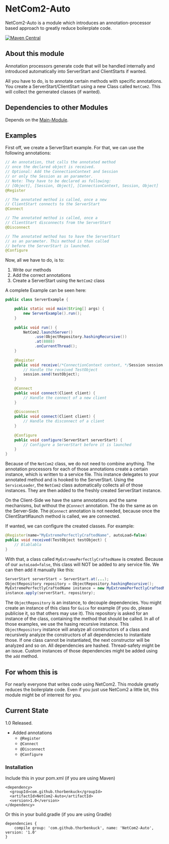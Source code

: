 # NetCom2-Auto

NetCom2-Auto is a module which introduces an annotation-processor based approach to greatly reduce boilerplate code.

[![Maven Central](https://maven-badges.herokuapp.com/maven-central/com.github.thorbenkuck/NetCom2-Auto/badge.svg)](https://maven-badges.herokuapp.com/maven-central/com.github.thorbenkuck/NetCom2-Auto) 

## About this module

Annotation processors generate code that will be handled internally and introduced automatically into ServerStart and ClientStarts if wanted.

All you have to do, is to annotate certain methods with specific annotations. You create a ServerStart/ClientStart using a new Class called ```NetCom2```. This will collect the gernerated classes (if wanted).

## Dependencies to other Modules

Depends on the [Main-Module](https://github.com/ThorbenKuck/NetCom2/tree/master/main).

## Examples

First off, we create a ServerStart example. For that, we can use the following annotations:

```java
// An annotation, that calls the annotated method
// once the declared object is received.
// Optional: Add the ConnectionContext and Session
// or only the Session as an parameter.
// Note: They have to be declared as following:
// [Object], [Session, Object], [ConnectionContext, Session, Object]
@Register

// The annotated method is called, once a new
// ClientStart connects to the ServerStart
@Connect

// The annotated method is called, once a
// ClientStart disconnects from the ServerStart
@Disconnect

// The annotated method has to have the ServerStart
// as an parameter. This method is than called
// before the ServerStart is launched.
@Configure
```

Now, all we have to do, is to:
1. Write our methods
2. Add the correct annotations
3. Create a ServerStart using the `NetCom2` class

A complete Example can be seen here:

```java
public class ServerExample {

    public static void main(String[] args) {
        new ServerExample().run();
    }
    
    public void run() {
        NetCom2.launchServer()
             .use(ObjectRepository.hashingRecursive())
             .at(8888)
             .onCurrentThread();
    }
    
    @Register
    public void receive(/*ConnectionContext context, */Session session, TestObject testObject) {
        // Handle the received TestObject
        session.send(testObject);
    }
    
    @Connect
    public void connect(Client client) {
        // Handle the connect of a new client
    }
    
    @Disconnect
    public void connect(Client client) {
        // Handle the disconnect of a client
    }
    
    @Configure
    public void configure(ServerStart serverStart) {
        // Configure a ServerStart before it is launched
    }
}
```

Because of the `NetCom2` class, we do not need to combine anything. The annotation processors for each of those annotations create a certain instance, which is written to a service file. This instance delegates to your annotated method and is hooked to the ServerStart. Using the `ServiceLoader`, the `NetCom2` class automatically collects all of those instances. They are then added to the freshly created ServerStart instance.

On the Client-Side we have the same annotations and the same mechanisms, but without the `@Connect` annotation. The do the same as on the Server-Side. The `@Connect` annotation is not needed, because once the ClientStart#launch method is called, we are connected.

If wanted, we can configure the created classes. For example:

```java
@Register(name="MyExtremePerfectlyCraftedName", autoLoad=false)
public void received(TestObject testObject) {
    // Blablabla
}
```

With that, a class called `MyExtremePerfectlyCraftedName` is created. Because of our `autoLoad=false`, this class will NOT be added to any service file. We can then add it manually like this:

```java
ServerStart serverStart = ServerStart.at(...);
ObjectRepository repository = ObjectRepository.hashingRecursive();
MyExtremePerfectlyCraftedName instance = new MyExtremePerfectlyCraftedName();
instance.apply(serverStart, repository);
```

The `ObjectRepository` is an instance, to decouple dependencies. You might create an instance of this class for `Guice` for example (if you do, please publicise it, so that others may use it). This repository is asked for an instance of the class, containing the method that should be called. In all of those examples, we use the hasing recursive instance. This `ObjectRepository` instance will analyze all constructors of a class and recursively analyze the constructors of all dependencies to instantiate those. If one class cannot be instantiated, the next constructor will be analyzed and so on. All dependencies are hashed. Thread-safety might be an issue. Custom instances of those dependencies might be added using the `add` method.

## For whom this is

For nearly everyone that writes code using NetCom2. This module greatly reduces the boilerplate code. Even if you just use NetCom2 a little bit, this module might be of interrest for you.


## Current State

1.0 Released.
  - Added annotations
    - `@Register`
    - `@Connect`
    - `@Disconnect`
    - `@Configure`
 
 ### Installation
 
 Include this in your pom.xml (if you are using Maven)
 
 ```
 <dependency>
   <groupId>com.github.thorbenkuck</groupId>
   <artifactId>NetCom2-Auto</artifactId>
   <version>1.0</version>
 </dependency>
 ```
 
 Or this in your build.gradle (if you are using Gradle)
 
 ```
 dependencies {
     compile group: 'com.github.thorbenkuck', name: 'NetCom2-Auto', version: '1.0'
 }
 ```
